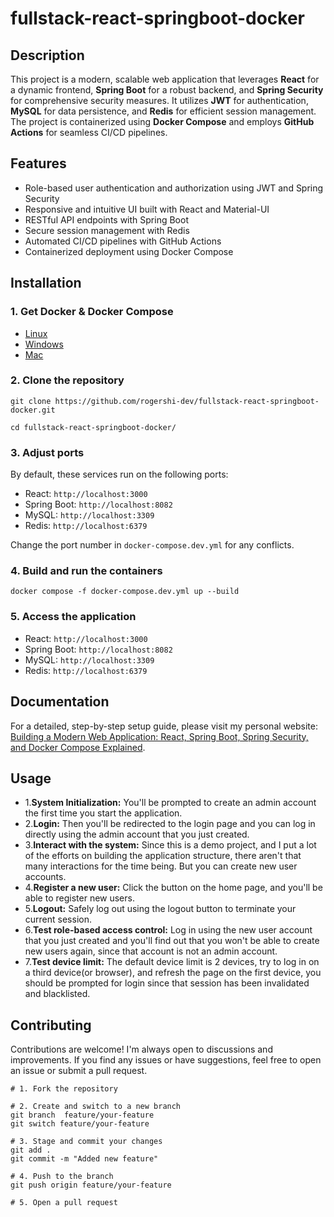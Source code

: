 # fullstack-react-springboot-docker

## Description
This project is a modern, scalable web application that leverages **React** for a dynamic frontend, **Spring Boot** for a robust backend, and **Spring Security** for comprehensive security measures. It utilizes **JWT** for authentication, **MySQL** for data persistence, and **Redis** for efficient session management. The project is containerized using **Docker Compose** and employs **GitHub Actions** for seamless CI/CD pipelines.

## Features
- Role-based user authentication and authorization using JWT and Spring Security
- Responsive and intuitive UI built with React and Material-UI
- RESTful API endpoints with Spring Boot
- Secure session management with Redis
- Automated CI/CD pipelines with GitHub Actions
- Containerized deployment using Docker Compose

## Installation
### 1. Get Docker & Docker Compose
- [Linux](https://docs.docker.com/engine/install/)
- [Windows](https://docs.docker.com/desktop/install/windows-install/)
- [Mac](https://docs.docker.com/desktop/install/mac-install/)

### 2. Clone the repository
```shell
git clone https://github.com/rogershi-dev/fullstack-react-springboot-docker.git

cd fullstack-react-springboot-docker/
```

### 3. Adjust ports
By default, these services run on the following ports:
- React: `http://localhost:3000`
- Spring Boot: `http://localhost:8082`
- MySQL: `http://localhost:3309`
- Redis: `http://localhost:6379`

Change the port number in `docker-compose.dev.yml` for any conflicts.

### 4. Build and run the containers
```shell
docker compose -f docker-compose.dev.yml up --build
```

### 5. Access the application
- React: `http://localhost:3000`
- Spring Boot: `http://localhost:8082`
- MySQL: `http://localhost:3309`
- Redis: `http://localhost:6379`

## Documentation
For a detailed, step-by-step setup guide, please visit my personal website: [Building a Modern Web Application: React, Spring Boot, Spring Security, and Docker Compose Explained](https://uniqueman.dev/showPostDetails/1731363525929).

## Usage
- 1.**System Initialization:** You'll be prompted to create an admin account the first time you start the application.
- 2.**Login:** Then you'll be redirected to the login page and you can log in directly using the admin account that you just created.
- 3.**Interact with the system:** Since this is a demo project, and I put a lot of the efforts on building the application structure, there aren't that many interactions for the time being. But you can create new user accounts.
- 4.**Register a new user:** Click the button on the home page, and you'll be able to register new users. 
- 5.**Logout:** Safely log out using the logout button to terminate your current session.
- 6.**Test role-based access control:** Log in using the new user account that you just created and you'll find out that you won't be able to create new users again, since that account is not an admin account.
- 7.**Test device limit:** The default device limit is 2 devices, try to log in on a third device(or browser), and refresh the page on the first device, you should be prompted for login since that session has been invalidated and blacklisted.


## Contributing
Contributions are welcome! I'm always open to discussions and improvements. If you find any issues or have suggestions, feel free to open an issue or submit a pull request.

```shell
# 1. Fork the repository

# 2. Create and switch to a new branch
git branch  feature/your-feature
git switch feature/your-feature

# 3. Stage and commit your changes
git add .
git commit -m "Added new feature"

# 4. Push to the branch
git push origin feature/your-feature

# 5. Open a pull request

```